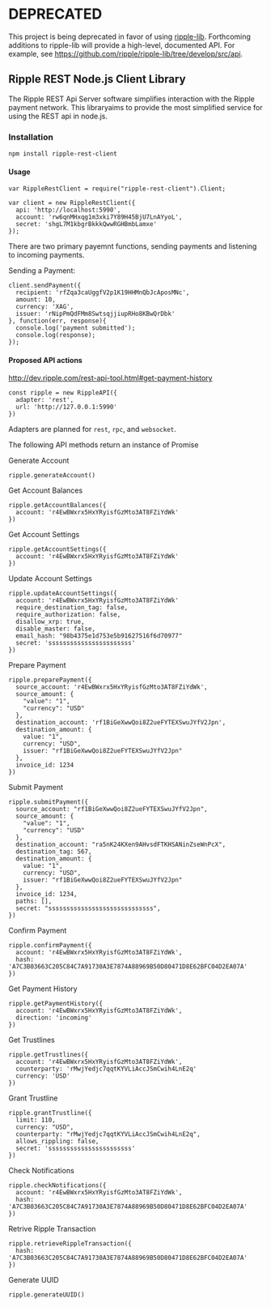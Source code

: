 # DEPRECATED

This project is being deprecated in favor of using [ripple-lib](github.com/ripple/ripple-lib). Forthcoming additions to ripple-lib will provide a high-level, documented API. For example, see https://github.com/ripple/ripple-lib/tree/develop/src/api.

## Ripple REST Node.js Client Library

The Ripple REST Api Server software simplifies interaction with the Ripple payment network. This libraryaims to provide the most simplified service for using the REST api in node.js.

### Installation

    npm install ripple-rest-client

#### Usage
    
    var RippleRestClient = require("ripple-rest-client").Client;
    
    var client = new RippleRestClient({
      api: 'http://localhost:5990',
      account: 'rw6qnMHxqg1m3xki7Y89H45BjU7LnAYyoL',
      secret: 'shgL7M1kbgrBkkkQwwRGHBmbLamxe' 
    });

There are two primary payemnt functions, sending payments and listening to incoming payments.

Sending a Payment:

    client.sendPayment({
      recipient: 'rfZqa3caUggfV2p1K19HHMnQbJcAposMNc',
      amount: 10,
      currency: 'XAG',
      issuer: 'rNipPmQdFMm8SwtsqjjiupRHo8KBwQrDbk' 
    }, function(err, response){
      console.log('payment submitted');
      console.log(response);
    });

#### Proposed API actions

http://dev.ripple.com/rest-api-tool.html#get-payment-history

    const ripple = new RippleAPI({
      adapter: 'rest',
      url: 'http://127.0.0.1:5990'
    })

Adapters are planned for `rest`, `rpc`, and `websocket`.

The following API methods return an instance of Promise

Generate Account

    ripple.generateAccount()

Get Account Balances

    ripple.getAccountBalances({
      account: 'r4EwBWxrx5HxYRyisfGzMto3AT8FZiYdWk'
    })

Get Account Settings

    ripple.getAccountSettings({
      account: 'r4EwBWxrx5HxYRyisfGzMto3AT8FZiYdWk'
    })

Update Account Settings

    ripple.updateAccountSettings({
      account: 'r4EwBWxrx5HxYRyisfGzMto3AT8FZiYdWk'
      require_destination_tag: false,
      require_authorization: false,
      disallow_xrp: true,
      disable_master: false,
      email_hash: "98b4375e1d753e5b91627516f6d70977"
      secret: 'sssssssssssssssssssssss'
    }) 

Prepare Payment

    ripple.preparePayment({
      source_account: 'r4EwBWxrx5HxYRyisfGzMto3AT8FZiYdWk',
      source_amount: {
        "value": "1",
        "currency": "USD"
      },
      destination_account: 'rf1BiGeXwwQoi8Z2ueFYTEXSwuJYfV2Jpn',
      destination_amount: {
        value: "1",
        currency: "USD",
        issuer: "rf1BiGeXwwQoi8Z2ueFYTEXSwuJYfV2Jpn"
      },
      invoice_id: 1234
    })

Submit Payment

    ripple.submitPayment({
      source_account: "rf1BiGeXwwQoi8Z2ueFYTEXSwuJYfV2Jpn",
      source_amount: {
        "value": "1",
        "currency": "USD"
      },
      destination_account: "ra5nK24KXen9AHvsdFTKHSANinZseWnPcX",
      destination_tag: 567,
      destination_amount: {
        value: "1",
        currency: "USD",
        issuer: "rf1BiGeXwwQoi8Z2ueFYTEXSwuJYfV2Jpn"
      },
      invoice_id: 1234,
      paths: [],
      secret: "sssssssssssssssssssssssssssss",
    })

Confirm Payment

    ripple.confirmPayment({
      account: 'r4EwBWxrx5HxYRyisfGzMto3AT8FZiYdWk',
      hash: 'A7C3B03663C205C84C7A91730A3E7874A88969B50D80471D8E62BFC04D2EA07A'
    }) 

Get Payment History

    ripple.getPaymentHistory({
      account: 'r4EwBWxrx5HxYRyisfGzMto3AT8FZiYdWk',
      direction: 'incoming'
    })

Get Trustlines

    ripple.getTrustlines({
      account: 'r4EwBWxrx5HxYRyisfGzMto3AT8FZiYdWk',
      counterparty: 'rMwjYedjc7qqtKYVLiAccJSmCwih4LnE2q'
      currency: 'USD'
    })

Grant Trustline

    ripple.grantTrustline({
      limit: 110,
      currency: "USD",
      counterparty: "rMwjYedjc7qqtKYVLiAccJSmCwih4LnE2q",
      allows_rippling: false,
      secret: 'sssssssssssssssssssssss'
    })

Check Notifications

    ripple.checkNotifications({
      account: 'r4EwBWxrx5HxYRyisfGzMto3AT8FZiYdWk',
      hash: 'A7C3B03663C205C84C7A91730A3E7874A88969B50D80471D8E62BFC04D2EA07A'
    })

Retrive Ripple Transaction

    ripple.retrieveRippleTransaction({
      hash: 'A7C3B03663C205C84C7A91730A3E7874A88969B50D80471D8E62BFC04D2EA07A'
    })

Generate UUID

    ripple.generateUUID()

